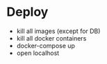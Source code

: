 # Deploy

+ kill all images (except for DB)
+ kill all docker containers
+ docker-compose up
+ open localhost